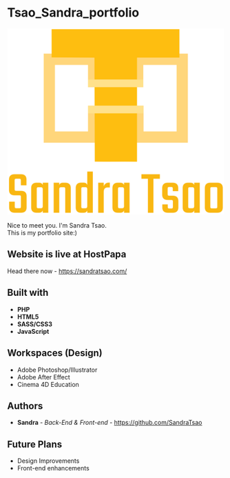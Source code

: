 # Tsao_Sandra_portfolio

![Sandra's Portfolio Logo](/public/images/sandra_tsao.svg)

Nice to meet you. I'm Sandra Tsao.  
This is my portfolio site:)

## Website is live at HostPapa
Head there now - https://sandratsao.com/

## Built with
* **PHP**
* **HTML5**
* **SASS/CSS3**
* **JavaScript**


## Workspaces (Design)
* Adobe Photoshop/Illustrator
* Adobe After Effect
* Cinema 4D Education

## Authors

* **Sandra** - *Back-End & Front-end* - https://github.com/SandraTsao

## Future Plans
- Design Improvements
- Front-end enhancements